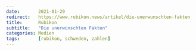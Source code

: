 ```yaml
---
date:       2021-01-29
redirect:   https://www.rubikon.news/artikel/die-unerwunschten-fakten
title:      Rubikon
subtitle:   "Die unerwünschten Fakten"
categories: Medien
tags:       [rubikon, schweden, zahlen]
---
```

